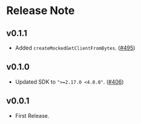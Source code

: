 # Release Note

## v0.1.1

- Added `createMockedGetClientFromBytes`. ([#495](https://github.com/myConsciousness/atproto.dart/issues/495))

## v0.1.0

- Updated SDK to `">=2.17.0 <4.0.0"`. ([#406](https://github.com/myConsciousness/atproto.dart/issues/406))

## v0.0.1

- First Release.
